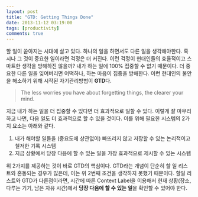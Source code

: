 ```yaml
---
layout: post
title: "GTD: Getting Things Done"
date: 2013-11-12 03:19:00
tags: [productivity]
comments: true
---
```


할 일이 쏟아지는 시대에 살고 있다. 하나의 일을 하면서도 다른 일을 생각해야한다. 혹시나 그 것이 중요한 일이라면 걱정은 더 커진다. 이런 걱정이 현대인들의 효율적이고 스마트한 생각을 방해하진 않을까? 내가 하는 일에 100% 집중할 수 없기 때문이다. 더 중요한 다른 일을 잊어버리면 어떡하나, 하는 마음이 집중을 방해한다. 이런 현대인의 불안을 해소하기 위해 시작된 자기관리방법이 **GTD**다.

> The less worries you have about forgetting things, the clearer your mind.

지금 내가 하는 일을 더 집중할 수 있다면 더 효과적으로 일할 수 있다. 이렇게 잘 마무리하고 나면, 다음 일도 더 효과적으로 할 수 있을 것이다. 이를 위해 필요한 시스템의 2가지 요소는 아래와 같다.

1. 내가 해야할 일들을 (중요도에 상관없이) 빠뜨리지 않고 저장할 수 있는 논리적이고 철저한 기록 시스템
2. 지금 상황에서 당장 다음에 할 수 있는 일을 가장 효과적으로 제시할 수 있는 시스템

위 2가지를 제공하는 것이 바로 GTD의 핵심이다. GTD라는 개념이 단순히 할 일 리스트와 혼동되는 경우가 많은데, 이는 위 2번째 조건을 생각하지 못했기 때문이다. 할일 리스트와 GTD가 다른점이라면, 시간에 따른 Context Label을 이용해서 현재 상황(장소, 다루는 기기, 남은 자유 시간)에서 **당장 다음에 할 수 있는 일**을 확인할 수 있어야 한다.
